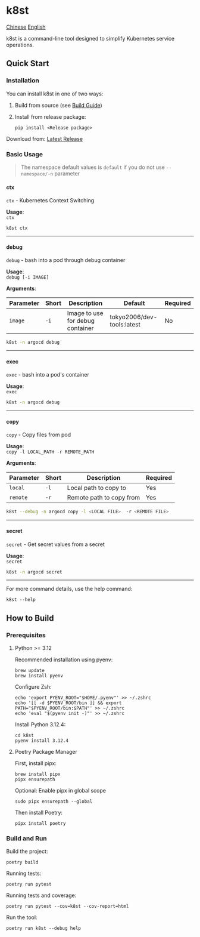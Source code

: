 # k8st

[Chinese](README.md)
[English](README_EN.md)

k8st is a command-line tool designed to simplify Kubernetes service operations.

## Quick Start

### Installation

You can install k8st in one of two ways:

1. Build from source (see [Build Guide](#how-to-build))
2. Install from release package:

   ```shell
   pip install <Release package>
   ```

Download from: [Latest Release](https://github.com/tokyo2006/k8st/releases/tag/latest)

### Basic Usage

> The namespace default values is `default` if you do not use `--namespace/-n` parameter

#### ctx

`ctx` - Kubernetes Context Switching

**Usage**:  
`ctx`

```shell
k8st ctx
```

---

#### debug

`debug` - bash into a pod through debug container

**Usage**:  
`debug [-i IMAGE]`

**Arguments**:

| Parameter | Short | Description                   | Default                     | Required |
|-----------|-------|-------------------------------|-----------------------------|----------|
| `image`   | `-i`  | Image to use for debug container | tokyo2006/dev-tools:latest | No       |

```bash
k8st -n argocd debug
```

---

#### exec

`exec` - bash into a pod's container

**Usage**:  
`exec`

```bash
k8st -n argocd debug
```

---

#### copy

`copy` - Copy files from pod

**Usage**:  
`copy -l LOCAL_PATH -r REMOTE_PATH`

**Arguments**:

| Parameter | Short | Description                     | Required |
|-----------|-------|---------------------------------|----------|
| `local`   | `-l`  | Local path to copy to           | Yes      |
| `remote`  | `-r`  | Remote path to copy from        | Yes      |

```bash
k8st --debug -n argocd copy -l <LOCAL FILE>  -r <REMOTE FILE>
```

---

#### secret

`secret` - Get secret values from a secret

**Usage**:  
`secret`

```bash
k8st -n argocd secret
```

---

For more command details, use the help command:

```shell
k8st --help
```

## How to Build

### Prerequisites

1. Python >= 3.12

   Recommended installation using pyenv:

   ```shell
   brew update
   brew install pyenv
   ```

   Configure Zsh:

   ```shell
   echo 'export PYENV_ROOT="$HOME/.pyenv"' >> ~/.zshrc
   echo '[[ -d $PYENV_ROOT/bin ]] && export PATH="$PYENV_ROOT/bin:$PATH"' >> ~/.zshrc
   echo 'eval "$(pyenv init -)"' >> ~/.zshrc
   ```

   Install Python 3.12.4:

   ```shell
   cd k8st
   pyenv install 3.12.4
   ```

2. Poetry Package Manager

   First, install pipx:

   ```shell
   brew install pipx
   pipx ensurepath
   ```

   Optional: Enable pipx in global scope

   ```shell
   sudo pipx ensurepath --global
   ```

   Then install Poetry:

   ```shell
   pipx install poetry
   ```

### Build and Run

Build the project:

```shell
poetry build
```

Running tests:

```shell
poetry run pytest
```

Running tests and coverage:

```shell
poetry run pytest --cov=k8st --cov-report=html
```

Run the tool:

```shell
poetry run k8st --debug help
```

